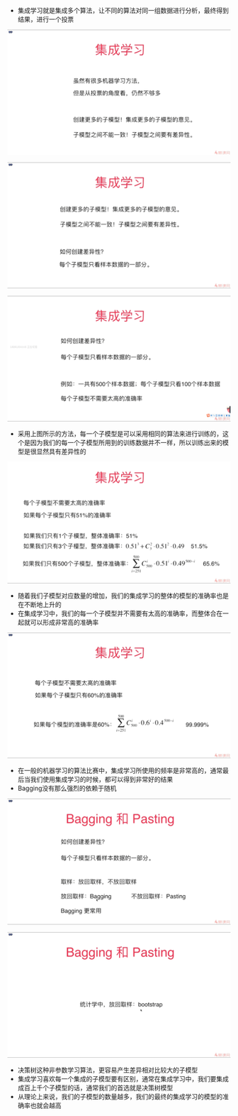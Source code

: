 - 集成学习就是集成多个算法，让不同的算法对同一组数据进行分析，最终得到结果，进行一个投票

![1572871574436](assets/1572871574436.png)

   ![1572871985248](assets/1572871985248.png)

![1572872359401](assets/1572872359401.png)

- 采用上图所示的方法，每一个子模型是可以采用相同的算法来进行训练的，这个是因为我们的每一个子模型所用到的训练数据并不一样，所以训练出来的模型是很显然具有差异性的

![1572872901149](assets/1572872901149.png)

- 随着我们子模型对应数量的增加，我们的集成学习的整体的模型的准确率也是在不断地上升的
- 在集成学习中，我们的每一个子模型并不需要有太高的准确率，而整体合在一起就可以形成非常高的准确率

![1572873848968](assets/1572873848968.png)

-  在一般的机器学习的算法比赛中，集成学习所使用的频率是非常高的，通常最后当我们使用集成学习的时候，都可以得到非常好的结果
-  Bagging没有那么强烈的依赖于随机

 ![1572874638622](assets/1572874638622.png)

![1572874660085](assets/1572874660085.png)

- 决策树这种非参数学习算法，更容易产生差异相对比较大的子模型
- 集成学习喜欢每一个集成的子模型要有区别，通常在集成学习中，我们要集成成百上千个子模型的话，通常我们的首选就是决策树模型
- 从理论上来说，我们的子模型的数量越多，我们的最终的集成学习的模型的准确率也就会越高